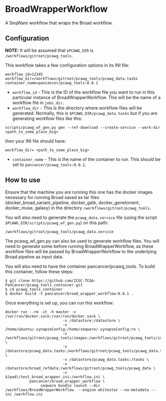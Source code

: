 # BroadWrapperWorkflow
A SeqWare workflow that wraps the Broad workflow.

## Configuration

**NOTE:** It will be assumed that `$PCAWG_DIR` is `/workflows/gitroot/pcawg_tools`.

This workflow takes a few configuration options in its INI file:

```
workflow_id=12345
workflow_dir=/workflows/gitroot/pcawg_tools/pcawg_data.tasks
container_name=pancancer/pcawg_tools:0.0.1
```


 - `workflow_id` - This is the ID of the workflow file you want to run in this particular instance of BroadWrapperWorkflow. This will be the name of a workflow file in `jobs_dir`.  
 - `workflow_dir` - This is the directory where workflow files will be generated. Normally, this is `$PCAWG_DIR/pcawg_data.tasks` but if you are generating workflow files like this:
```
scripts/pcawg_wf_gen.py gen --ref-download --create-service --work-dir <path_to_some_place_big>
```
then your INI file should have:
```
workflow_dir= <path_to_some_place_big>
```
 - `container_name` - This is the name of the container to run. This should be set to `pancancer/pcawg_tools:0.0.1`.

## How to use
Ensure that the machine you are running this one has the docker images necessary for running Broad saved as tar files (docker\_broad\_variant\_pipeline, docker\_gatk, docker\_genetorrent, docker\_muse, galaxy) in the directory `/workflows/gitroot/pcawg_tools`.

You will also need to generate the `pcawg_data.service` file (using the script `$PCAWG_DIR/scripts/pcawg_wf_gen.py`) on this path:

`/workflows/gitroot/pcawg_tools/pcawg_data.service`

The pcawg\_wf\_gen.py can also be used to generate workflow files. You will need to generate some before running BroadWrapperWorkflow, as these workflow files will be passed by BroadWrapperWorkflow to the underlying Broad pipeline as input data.

You will also need to have the container pancancer/pcawg_tools. To build this container, follow these steps:

```
$ git clone https://github.com/ICGC-TCGA-PanCancer/pcawg_tools_container.git
$ cd pcawg_tools_container
$ docker build -t pancancer/broad_wrapper_workflow:0.0.1 .
```

Once everything is set up, you can run this workflow:

<!--
```
docker run --rm -it -h master -v /var/run/docker.sock:/var/run/docker.sock \
                          -v /datastore:/datastore \
                          -v /workflows:/workflows \
                          -v /workflows/gitroot/pcawg_tools/images:/workflows/gitroot/pcawg_tools/images:ro \
                          -v /workflows/gitroot/pcawg_tools/pcawg_data.service:/workflows/gitroot/pcawg_tools/pcawg_data.service:ro \
                          -v $(pwd)/broad_wrapper.ini:/workflow.ini \
           pancancer/seqware_whitestar_pancancer:1.1.1 \
                seqware bundle launch --dir /workflows/Workflow_Bundle_BroadWrapper_0.0.1-SNAPSHOT_SeqWare_1.1.1  --engine whitestar --no-metadata --ini /workflow.ini
```
-->
```
docker run --rm -it -h master -v /var/run/docker.sock:/var/run/docker.sock \
                          -v /datastore:/datastore \
                          -v /home/ubuntu/.synapseConfig:/home/seqware/.synapseConfig:ro \
                          -v /workflows/gitroot/pcawg_tools/images:/workflows/gitroot/pcawg_tools/images:ro \
                          -v /datastore/pcawg_data.tasks:/workflows/gitroot/pcawg_tools/pcawg_data.tasks \
                          -v /datastore/pcawg_data.tasks:/tasks \
                          -v /datastore/broad_refdata:/workflows/gitroot/pcawg_tools/pcawg_data \
                          -v $(pwd)/test_broad_wrapper.ini:/workflow.ini \
           pancancer/broad_wrapper_workflow \
                seqware bundle launch --dir /workflows/BroadWrapperWorkflow  --engine whitestar --no-metadata --ini /workflow.ini
```

